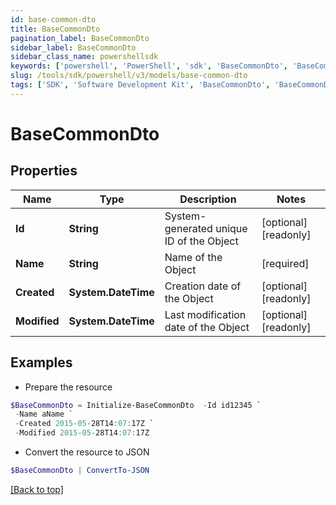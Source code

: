 ```yaml
---
id: base-common-dto
title: BaseCommonDto
pagination_label: BaseCommonDto
sidebar_label: BaseCommonDto
sidebar_class_name: powershellsdk
keywords: ['powershell', 'PowerShell', 'sdk', 'BaseCommonDto', 'BaseCommonDto'] 
slug: /tools/sdk/powershell/v3/models/base-common-dto
tags: ['SDK', 'Software Development Kit', 'BaseCommonDto', 'BaseCommonDto']
---
```



# BaseCommonDto

## Properties

Name | Type | Description | Notes
------------ | ------------- | ------------- | -------------
**Id** | **String** | System-generated unique ID of the Object | [optional] [readonly] 
**Name** | **String** | Name of the Object | [required]
**Created** | **System.DateTime** | Creation date of the Object | [optional] [readonly] 
**Modified** | **System.DateTime** | Last modification date of the Object | [optional] [readonly] 

## Examples

- Prepare the resource
```powershell
$BaseCommonDto = Initialize-BaseCommonDto  -Id id12345 `
 -Name aName `
 -Created 2015-05-28T14:07:17Z `
 -Modified 2015-05-28T14:07:17Z
```

- Convert the resource to JSON
```powershell
$BaseCommonDto | ConvertTo-JSON
```


[[Back to top]](#) 

